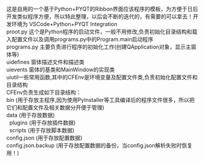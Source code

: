 这是自用的一个基于Python+PYQT的Ribbon界面应该程序的模板，为方便于日后开发类似程序方便，所以特此整理，以后会不断的迭代的，有需要的可以拿去！开发环境为 VSCode+Python+PYQT Integration<br>
proot.py 这个是Python程序的启动文件，一般不用修改,负责初始化目录结构和载入配置文件以及调用programs.py中的Program.main启动程序<br>
programs.py 主要负责进行程序的初始化工作(创建QApplication对象，显示主窗体等)<br>
uidefines 窗体描述文件和描述类<br>
uievents 窗体的基类和MainWindow的实现类<br>
uiutil一些常用函数,其中的CFEnv是环境变量及配置文件类,负责初始化配置文件和目录结构<br>
CFEnv负责生成如下目录结构： <br>
bin (用于存放主程序,因为使用PyInstaller等工具编译后的程序文件很多，所以把它们和配置文件及相关数据分开便于管理) <br>
data (用于存放数据)<br>
&nbsp;&nbsp;plugins (用于存放插件数据) <br>
&nbsp;&nbsp;scripts (用于存放脚本数据) <br>
config.json (用于存放配置数据) <br>
config.json.backup (用于存放配置数据的备份，当config.json解析失败时恢复用！)<br>

